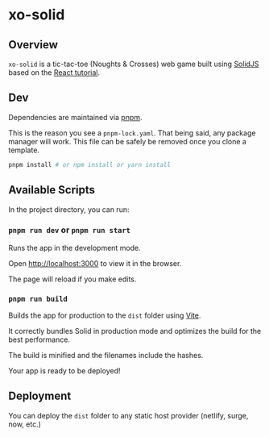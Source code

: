 # xo-solid

## Overview

`xo-solid` is a tic-tac-toe (Noughts & Crosses) web game built using [SolidJS](https://solidjs.com) based on the [React tutorial](https://reactjs.org/tutorial/tutorial.html).

## Dev

Dependencies are maintained via [pnpm](https://pnpm.js.org/).

This is the reason you see a `pnpm-lock.yaml`. That being said, any package manager will work. This file can be safely be removed once you clone a template.

```bash
pnpm install # or npm install or yarn install
```

## Available Scripts

In the project directory, you can run:

### `pnpm run dev` or `pnpm run start`

Runs the app in the development mode.

Open [http://localhost:3000](http://localhost:3000) to view it in the browser.

The page will reload if you make edits.

### `pnpm run build`

Builds the app for production to the `dist` folder using [Vite](https://vitejs.dev/).

It correctly bundles Solid in production mode and optimizes the build for the best performance.

The build is minified and the filenames include the hashes.

Your app is ready to be deployed!

## Deployment

You can deploy the `dist` folder to any static host provider (netlify, surge, now, etc.)
